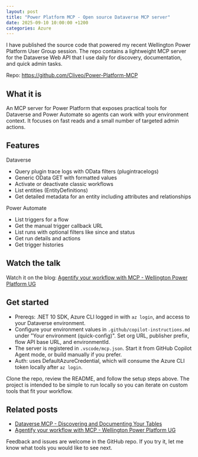 ```yaml
---
layout: post
title: "Power Platform MCP - Open source Dataverse MCP server"
date: 2025-09-10 10:00:00 +1200
categories: Azure
---
```


I have published the source code that powered my recent Wellington Power Platform User Group session. The repo contains a lightweight MCP server for the Dataverse Web API that I use daily for discovery, documentation, and quick admin tasks.

Repo: <https://github.com/Cliveo/Power-Platform-MCP>

## What it is

An MCP server for Power Platform that exposes practical tools for Dataverse and Power Automate so agents can work with your environment context. It focuses on fast reads and a small number of targeted admin actions.

## Features

Dataverse
- Query plugin trace logs with OData filters (plugintracelogs)
- Generic OData GET with formatted values
- Activate or deactivate classic workflows
- List entities (EntityDefinitions)
- Get detailed metadata for an entity including attributes and relationships

Power Automate
- List triggers for a flow
- Get the manual trigger callback URL
- List runs with optional filters like since and status
- Get run details and actions
- Get trigger histories

## Watch the talk

Watch it on the blog: [Agentify your workflow with MCP - Wellington Power Platform UG](/azure/2025/08/29/agentify-your-workflow-with-mcp-wppug.html)


## Get started

- Prereqs: .NET 10 SDK, Azure CLI logged in with `az login`, and access to your Dataverse environment.
- Configure your environment values in `.github/copilot-instructions.md` under "Your environment (quick-config)". Set org URL, publisher prefix, flow API base URL, and environmentId.
- The server is registered in `.vscode/mcp.json`. Start it from GitHub Copilot Agent mode, or build manually if you prefer.
- Auth: uses DefaultAzureCredential, which will consume the Azure CLI token locally after `az login`.

Clone the repo, review the README, and follow the setup steps above. The project is intended to be simple to run locally so you can iterate on custom tools that fit your workflow.

## Related posts

- [Dataverse MCP - Discovering and Documenting Your Tables](/azure/2025/07/01/dataverse-mcp-table-discovery.html)
- [Agentify your workflow with MCP - Wellington Power Platform UG](/azure/2025/08/29/agentify-your-workflow-with-mcp-wppug.html)

Feedback and issues are welcome in the GitHub repo. If you try it, let me know what tools you would like to see next.
